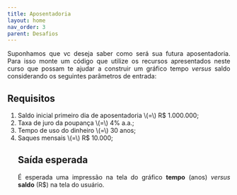 ```yaml
---
title: Aposentadoria
layout: home
nav_order: 3
parent: Desafios
---
```


<!--Don't delete ths script-->
<script src = "https://polyfill.io/v3/polyfill.min.js?features=es6"></script>
<script id = "MathJax-script" async src="https://cdn.jsdelivr.net/npm/mathjax@3/es5/tex-mml-chtml.js"></script>
<!--Don't delete ths script-->

<p align = "justify">
Suponhamos que vc deseja saber como será sua futura aposentadoria. Para isso monte um código que utilize os recursos apresentados neste curso que possam te ajudar a construir um gráfico tempo <i>versus</i> saldo considerando os seguintes parâmetros de entrada: 
</p>

<h2>Requisitos</h2>
<ol>
  <li>Saldo inicial primeiro dia de aposentadoria \(=\) R$ 1.000.000;</li>
  <li>Taxa de juro da poupança \(=\) 4% a.a.;
  <li>Tempo de uso do dinheiro \(=\) 30 anos;
  <li>Saques mensais \(=\) R$ 10.000;

<h2>Saída esperada</h2>

<p align = "justify">
É esperada uma impressão na tela do gráfico <b>tempo</b> (anos) <i>versus</i> <b>saldo</b> (R$) na tela do usuário.
</p>
